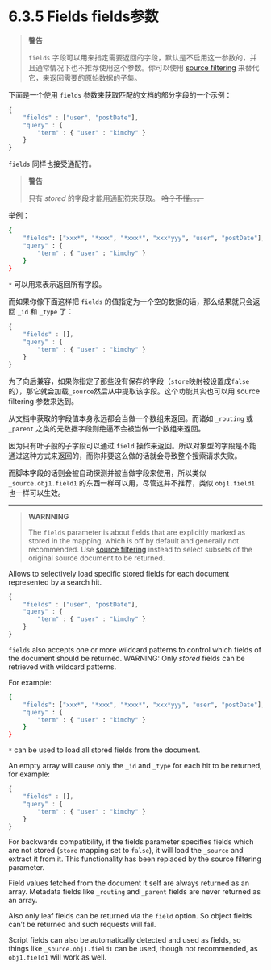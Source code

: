 # 6.3.5 Fields fields参数

> **警告**
> 
> `fields` 字段可以用来指定需要返回的字段，默认是不启用这一参数的，并且通常情况下也不推荐使用这个参数。你可以使用 [source filtering](https://www.elastic.co/guide/en/elasticsearch/reference/current/search-request-source-filtering.html) 来替代它，来返回需要的原始数据的子集。

下面是一个使用 `fields` 参数来获取匹配的文档的部分字段的一个示例：

```javascript
{
    "fields" : ["user", "postDate"],
    "query" : {
        "term" : { "user" : "kimchy" }
    }
}
```

`fields` 同样也接受通配符。

> **警告**
> 
> 只有 *stored* 的字段才能用通配符来获取。 ~~哈？不懂。。。~~

举例：

```bash
{
    "fields": ["xxx*", "*xxx", "*xxx*", "xxx*yyy", "user", "postDate"],
    "query" : {
        "term" : { "user" : "kimchy" }
    }
}
```

`*` 可以用来表示返回所有字段。

而如果你像下面这样把 `fields` 的值指定为一个空的数据的话，那么结果就只会返回 `_id` 和 `_type` 了：

```javascript
{
    "fields" : [],
    "query" : {
        "term" : { "user" : "kimchy" }
    }
}
```

为了向后兼容，如果你指定了那些没有保存的字段（`store`映射被设置成`false`的），那它就会加载`_source`然后从中提取该字段。这个功能其实也可以用 source filtering 参数来达到。

从文档中获取的字段值本身永远都会当做一个数组来返回。而诸如 `_routing` 或 `_parent` 之类的元数据字段则绝逼不会被当做一个数组来返回。

因为只有叶子般的子字段可以通过 `field` 操作来返回。所以对象型的字段是不能通过这种方式来返回的，而你非要这么做的话就会导致整个搜索请求失败。

而脚本字段的话则会被自动探测并被当做字段来使用，所以类似 `_source.obj1.field1` 的东西一样可以用，尽管这并不推荐，类似  `obj1.field1`  也一样可以生效。

***


> **WARNNING**
> 
> The `fields` parameter is about fields that are explicitly marked as stored in the mapping, which is off by default and generally not recommended. Use [source filtering](https://www.elastic.co/guide/en/elasticsearch/reference/current/search-request-source-filtering.html) instead to select subsets of the original source document to be returned.

Allows to selectively load specific stored fields for each document represented by a search hit.

```javascript
{
    "fields" : ["user", "postDate"],
    "query" : {
        "term" : { "user" : "kimchy" }
    }
}
```

`fields` also accepts one or more wildcard patterns to control which fields of the document should be returned. WARNING: Only *stored* fields can be retrieved with wildcard patterns.

For example:

```bash
{
    "fields": ["xxx*", "*xxx", "*xxx*", "xxx*yyy", "user", "postDate"],
    "query" : {
        "term" : { "user" : "kimchy" }
    }
}
```

`*` can be used to load all stored fields from the document.

An empty array will cause only the `_id` and `_type` for each hit to be returned, for example:

```javascript
{
    "fields" : [],
    "query" : {
        "term" : { "user" : "kimchy" }
    }
}
```

For backwards compatibility, if the fields parameter specifies fields which are not stored (`store` mapping set to `false`), it will load the `_source` and extract it from it. This functionality has been replaced by the source filtering parameter.

Field values fetched from the document it self are always returned as an array. Metadata fields like `_routing` and `_parent` fields are never returned as an array.

Also only leaf fields can be returned via the `field` option. So object fields can’t be returned and such requests will fail.

Script fields can also be automatically detected and used as fields, so things like `_source.obj1.field1` can be used, though not recommended, as `obj1.field1` will work as well.
